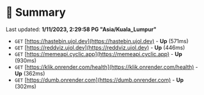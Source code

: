 # 📖 Summary
Last updated: **1/11/2023, 2:29:58 PG "Asia/Kuala_Lumpur"**

- `GET` [https://hastebin.ujol.dev](https://hastebin.ujol.dev) - **Up** (571ms)
- `GET` [https://reddviz.ujol.dev](https://reddviz.ujol.dev) - **Up** (446ms)
- `GET` [https://memeapi.cyclic.app](https://memeapi.cyclic.app) - **Up** (930ms)
- `GET` [https://klik.onrender.com/health](https://klik.onrender.com/health) - **Up** (362ms)
- `GET` [https://dumb.onrender.com](https://dumb.onrender.com) - **Up** (302ms)
